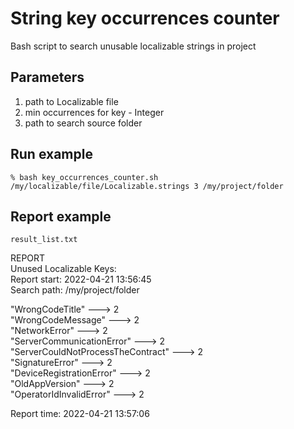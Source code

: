 # String key occurrences counter
Bash script to search unusable localizable strings in project

## Parameters 
1. path to Localizable file
2. min occurrences for key - Integer
3. path to search source folder
  
## Run example 
`% bash key_occurrences_counter.sh /my/localizable/file/Localizable.strings 3 /my/project/folder`

## Report example

`result_list.txt`

REPORT <br />
Unused Localizable Keys: <br />
Report start: 2022-04-21 13:56:45 <br />
Search path: /my/project/folder <br />


"WrongCodeTitle" ---> 2 <br />
"WrongCodeMessage" ---> 2 <br />
"NetworkError" ---> 2 <br />
"ServerCommunicationError" ---> 2 <br />
"ServerCouldNotProcessTheContract" ---> 2 <br />
"SignatureError" ---> 2 <br />
"DeviceRegistrationError" ---> 2 <br />
"OldAppVersion" ---> 2 <br />
"OperatorIdInvalidError" ---> 2 <br />

 
Report time: 2022-04-21 13:57:06

